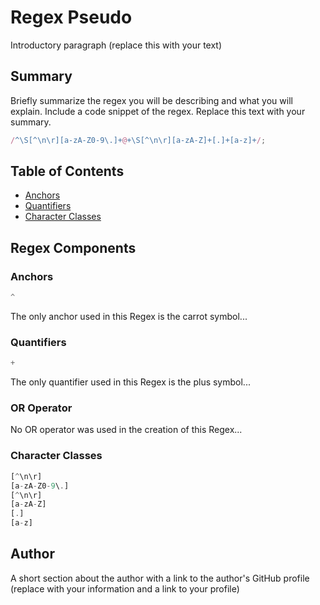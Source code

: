 # Regex Pseudo

Introductory paragraph (replace this with your text)

## Summary

Briefly summarize the regex you will be describing and what you will explain. Include a code snippet of the regex. Replace this text with your summary.

```js
/^\S[^\n\r][a-zA-Z0-9\.]+@+\S[^\n\r][a-zA-Z]+[.]+[a-z]+/;
```

## Table of Contents

- [Anchors](#anchors)
- [Quantifiers](#quantifiers)
- [Character Classes](#character-classes)

## Regex Components

### Anchors

```js
^
```

The only anchor used in this Regex is the carrot symbol...

### Quantifiers

```js
+
```

The only quantifier used in this Regex is the plus symbol...

### OR Operator

No OR operator was used in the creation of this Regex...

### Character Classes

```js
[^\n\r]
[a-zA-Z0-9\.]
[^\n\r]
[a-zA-Z]
[.]
[a-z]
```

## Author

A short section about the author with a link to the author's GitHub profile (replace with your information and a link to your profile)
